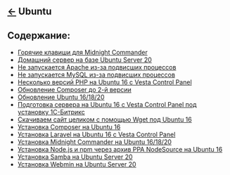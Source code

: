[&larr;](../readme.md "Операционные системы") Ubuntu
----------------------------------------------------

<a name="content"></a>
## Содержание:

- [Горячие клавиши для Midnight Commander](keyboard-shortcuts-for-midnight-commander.md)
- [Домашний сервер на базе Ubuntu Server 20](home-server-based-on-ubuntu-server-20.md)
- [Не запускается Apache из-за подвисших процессов](apache-does-not-start-due-to-hang-processes.md)
- [Не запускается MySQL из-за подвисших процессов](mysql-does-not-start-due-to-hang-processes.md)
- [Несколько версий PHP на Ubuntu 16 c Vesta Control Panel](multiple-php-versions-on-ubuntu-16-with-vesta-control-panel.md)
- [Обновление Composer до 2-й версии](composer-upgrade-to-version-2.md)
- [Обновление Ubuntu 16/18/20](update-ubuntu-16-18-20.md)
- [Подготовка сервера на Ubuntu 16 c Vesta Control Panel под установку 1С-Битрикс](preparing-a-server-on-ubuntu-16-with-vesta-control-panel-for-installing-1c-bitrix.md)
- [Скачиваем сайт целиком с помощью Wget под Ubuntu 16](downloading-the-entire-site-using-wget-under-ubuntu-16.md)
- [Установка Composer на Ubuntu 16](install-composer-on-ubuntu-16.md)
- [Установка Laravel на Ubuntu 16 c Vesta Control Panel](install-laravel-on-ubuntu-16-with-vesta-control-panel.md)
- [Установка Midnight Commander на Ubuntu 16/18/20](installing-midnight-commander-on-ubuntu-16-18-20.md)
- [Установка Node.js и npm через архив PPA NodeSource на Ubuntu 16](installing-node-js-and-npm-via-nodesource-ppa-archive-on-ubuntu-16.md)
- [Установка Samba на Ubuntu Server 20](installing-samba-on-ubuntu-server-20.md)
- [Установка Webmin на Ubuntu Server 20](installing-webmin-on-ubuntu-server-20.md)